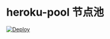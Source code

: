 # heroku-pool 节点池
[![Deploy](https://www.herokucdn.com/deploy/button.svg)](https://dashboard.heroku.com/new?template=https://github.com/jth445600/heroku-pool)
